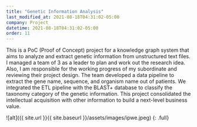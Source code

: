 ```yaml
---
title: "Genetic Information Analysis"
last_modified_at: 2021-08-18T04:31:02-05:00
company: Project
datetime: 2021-08-18T04:31:02-05:00
order: 11
---
```


This is a PoC (Proof of Concept) project for a knowledge graph system that aims to analyze and extract genetic information from unstructured text files. I managed a team of 3 as a leader to plan and work out the research idea. Also, I am responsible for the working progress of my subordinate and reviewing their project design. The team developed a data pipeline to extract the gene name, sequence, and organism name out of patients. We integrated the ETL pipeline with the BLAST+ database to classify the taxonomy category of the genetic information. This project consolidated the intellectual acquisition with other information to build a next-level business value.

![alt]({{ site.url }}{{ site.baseurl }}/assets/images/ipwe.jpeg)
{: .full}
